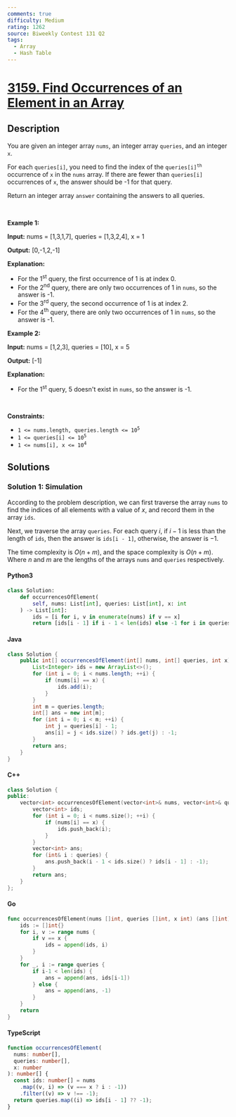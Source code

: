```yaml
---
comments: true
difficulty: Medium
rating: 1262
source: Biweekly Contest 131 Q2
tags:
  - Array
  - Hash Table
---
```


<!-- problem:start -->

# [3159. Find Occurrences of an Element in an Array](https://leetcode.com/problems/find-occurrences-of-an-element-in-an-array)

## Description

<!-- description:start -->

<p>You are given an integer array <code>nums</code>, an integer array <code>queries</code>, and an integer <code>x</code>.</p>

<p>For each <code>queries[i]</code>, you need to find the index of the <code>queries[i]<sup>th</sup></code> occurrence of <code>x</code> in the <code>nums</code> array. If there are fewer than <code>queries[i]</code> occurrences of <code>x</code>, the answer should be -1 for that query.</p>

<p>Return an integer array <code>answer</code> containing the answers to all queries.</p>

<p>&nbsp;</p>
<p><strong class="example">Example 1:</strong></p>

<div class="example-block">
<p><strong>Input:</strong> <span class="example-io">nums = [1,3,1,7], queries = [1,3,2,4], x = 1</span></p>

<p><strong>Output:</strong> <span class="example-io">[0,-1,2,-1]</span></p>

<p><strong>Explanation:</strong></p>

<ul>
	<li>For the 1<sup>st</sup> query, the first occurrence of 1 is at index 0.</li>
	<li>For the 2<sup>nd</sup> query, there are only two occurrences of 1 in <code>nums</code>, so the answer is -1.</li>
	<li>For the 3<sup>rd</sup> query, the second occurrence of 1 is at index 2.</li>
	<li>For the 4<sup>th</sup> query, there are only two occurrences of 1 in <code>nums</code>, so the answer is -1.</li>
</ul>
</div>

<p><strong class="example">Example 2:</strong></p>

<div class="example-block">
<p><strong>Input:</strong> <span class="example-io">nums = [1,2,3], queries = [10], x = 5</span></p>

<p><strong>Output:</strong> <span class="example-io">[-1]</span></p>

<p><strong>Explanation:</strong></p>

<ul>
	<li>For the 1<sup>st</sup> query, 5 doesn&#39;t exist in <code>nums</code>, so the answer is -1.</li>
</ul>
</div>

<p>&nbsp;</p>
<p><strong>Constraints:</strong></p>

<ul>
	<li><code>1 &lt;= nums.length, queries.length &lt;= 10<sup>5</sup></code></li>
	<li><code>1 &lt;= queries[i] &lt;= 10<sup>5</sup></code></li>
	<li><code>1 &lt;= nums[i], x &lt;= 10<sup>4</sup></code></li>
</ul>

<!-- description:end -->

## Solutions

<!-- solution:start -->

### Solution 1: Simulation

According to the problem description, we can first traverse the array `nums` to find the indices of all elements with a value of $x$, and record them in the array `ids`.

Next, we traverse the array `queries`. For each query $i$, if $i - 1$ is less than the length of `ids`, then the answer is `ids[i - 1]`, otherwise, the answer is $-1$.

The time complexity is $O(n + m)$, and the space complexity is $O(n + m)$. Where $n$ and $m$ are the lengths of the arrays `nums` and `queries` respectively.

<!-- tabs:start -->

#### Python3

```python
class Solution:
    def occurrencesOfElement(
        self, nums: List[int], queries: List[int], x: int
    ) -> List[int]:
        ids = [i for i, v in enumerate(nums) if v == x]
        return [ids[i - 1] if i - 1 < len(ids) else -1 for i in queries]
```

#### Java

```java
class Solution {
    public int[] occurrencesOfElement(int[] nums, int[] queries, int x) {
        List<Integer> ids = new ArrayList<>();
        for (int i = 0; i < nums.length; ++i) {
            if (nums[i] == x) {
                ids.add(i);
            }
        }
        int m = queries.length;
        int[] ans = new int[m];
        for (int i = 0; i < m; ++i) {
            int j = queries[i] - 1;
            ans[i] = j < ids.size() ? ids.get(j) : -1;
        }
        return ans;
    }
}
```

#### C++

```cpp
class Solution {
public:
    vector<int> occurrencesOfElement(vector<int>& nums, vector<int>& queries, int x) {
        vector<int> ids;
        for (int i = 0; i < nums.size(); ++i) {
            if (nums[i] == x) {
                ids.push_back(i);
            }
        }
        vector<int> ans;
        for (int& i : queries) {
            ans.push_back(i - 1 < ids.size() ? ids[i - 1] : -1);
        }
        return ans;
    }
};
```

#### Go

```go
func occurrencesOfElement(nums []int, queries []int, x int) (ans []int) {
	ids := []int{}
	for i, v := range nums {
		if v == x {
			ids = append(ids, i)
		}
	}
	for _, i := range queries {
		if i-1 < len(ids) {
			ans = append(ans, ids[i-1])
		} else {
			ans = append(ans, -1)
		}
	}
	return
}
```

#### TypeScript

```ts
function occurrencesOfElement(
  nums: number[],
  queries: number[],
  x: number
): number[] {
  const ids: number[] = nums
    .map((v, i) => (v === x ? i : -1))
    .filter((v) => v !== -1);
  return queries.map((i) => ids[i - 1] ?? -1);
}
```

<!-- tabs:end -->

<!-- solution:end -->

<!-- problem:end -->
